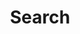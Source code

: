 ---
title: "Search" # in any language you want
layout: "search" # necessary for search
# url: "/archive"
# description: "Description for Search"
summary: "search"
placeholder: "seek and you shall find"
---
